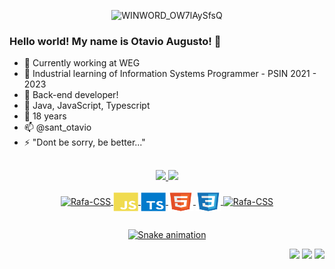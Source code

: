 <div align="center">
  

  ![WINWORD_OW7lAySfsQ](https://user-images.githubusercontent.com/90930890/190218336-993a24f6-f6ac-4ec6-a365-8bd440de30d6.gif)

 </div>

### Hello world! My name is Otavio Augusto! 👋


- 🔭 Currently working at WEG
- 🌱 Industrial learning of Information Systems Programmer - PSIN 2021 - 2023
- 👯 Back-end developer!
- 🤔 Java, JavaScript, Typescript
- 💬 18 years
- 📫 @sant_otavio
- ⚡ "Dont be sorry, be better..."

##

<div align="center">
  <a href="https://github.com/SantOtavio">
  <img height="180em" src="https://github-readme-stats.vercel.app/api?username=santotavio&show_icons=true&theme=algolia&include_all_commits=true&count_private=true"/>
  <img height="180em" src="https://github-readme-stats.vercel.app/api/top-langs/?username=santotavio&layout=compact&langs_count=7&theme=algolia"/>
</div>
<div align="center" style="display: inline_block"><br>
  <img align="center" alt="Rafa-CSS" height="" width="" src="https://img.shields.io/badge/Java-ED8B00?style=for-the-badge&logo=java&logoColor=white">
  <img align="center" alt="Rafa-Js" height="30" width="40" src="https://raw.githubusercontent.com/devicons/devicon/master/icons/javascript/javascript-plain.svg">
  <img align="center" alt="Rafa-Ts" height="30" width="40" src="https://raw.githubusercontent.com/devicons/devicon/master/icons/typescript/typescript-plain.svg">
  <img align="center" alt="Rafa-HTML" height="30" width="40" src="https://raw.githubusercontent.com/devicons/devicon/master/icons/html5/html5-original.svg">
  <img align="center" alt="Rafa-CSS" height="30" width="40" src="https://raw.githubusercontent.com/devicons/devicon/master/icons/css3/css3-original.svg">
  <img align="center" alt="Rafa-CSS" height="" width="40" src="https://upload.wikimedia.org/wikipedia/commons/thumb/a/a7/React-icon.svg/512px-React-icon.svg.png?20220125121207">
  
</div>
  
  ##
 
<div align="center"> 
  
  
  ![Snake animation](https://github.com/santotavio/santotavio/blob/output/github-contribution-grid-snake.svg)
  

</div>

<div align="center"> 
  
  
  

</div>


<div align="right">
    <a href="https://instagram.com/sant_otavio" target="_blank"><img src="https://img.shields.io/badge/-Instagram-%23E4405F?style=for-the-badge&logo=instagram&logoColor=white" target="_blank"></a>
  <a href = "mailto:otavio.santos3006@gmail.com"><img src="https://img.shields.io/badge/-Gmail-%23333?style=for-the-badge&logo=gmail&logoColor=white" target="_blank"></a>
  <a href="https://www.linkedin.com/in/otavio-augusto-dos-santos-292b99210/" target="_blank"><img src="https://img.shields.io/badge/-LinkedIn-%230077B5?style=for-the-badge&logo=linkedin&logoColor=white" target="_blank"></a> 
  </div>
  
  

